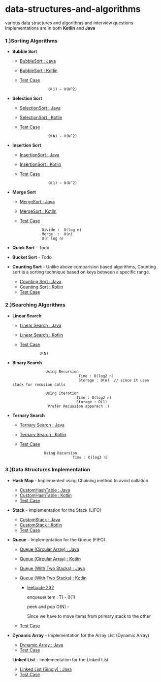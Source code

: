 # data-structures-and-algorithms
various data structures and algorithms and interview questions
Implementations are in both **Kotlin** and **Java**

### 1.)Sorting Algorithms
- **Bubble Sort**  
     * [BubbleSort : Java](https://github.com/ucdevinda123/data-structures-and-algorithms/blob/master/src/main/java/sortingalgorithms/bubblesort/java/BubbleSort.java)   
     * [BubbleSort : Kotlin](https://github.com/ucdevinda123/data-structures-and-algorithms/blob/master/src/main/java/sortingalgorithms/bubblesort/kotlin/BubbleSort.kt)  
     * [Test Case](https://github.com/ucdevinda123/data-structures-and-algorithms/blob/master/src/test/java/sortingalgorithms/bubblesort/SortingAlgorithmTest.java)                     
                      
                        O(1) ~ O(N^2)
- **Selection Sort**   
     * [SelectionSort : Java](https://github.com/ucdevinda123/data-structures-and-algorithms/blob/master/src/main/java/sortingalgorithms/selectionsort/java/SelectionSort.java)   
     * [SelectionSort : Kotlin](https://github.com/ucdevinda123/data-structures-and-algorithms/blob/master/src/main/java/sortingalgorithms/selectionsort/kotlin/SelectionSort.kt)  
     * [Test Case](https://github.com/ucdevinda123/data-structures-and-algorithms/blob/master/src/test/java/sortingalgorithms/selectionsort/SelectionSortAlgorithmTest.java)     
                       
                        O(N) ~ O(N^2)
- **Insertion Sort**     
     * [InsertionSort : Java](https://github.com/ucdevinda123/data-structures-and-algorithms/blob/master/src/main/java/sortingalgorithms/insertionsort/java/InsertionSort.java)   
     * [InsertionSort : Kotlin](https://github.com/ucdevinda123/data-structures-and-algorithms/blob/master/src/main/java/sortingalgorithms/insertionsort/kotlin/InsertionSort.kt)  
     * [Test Case](https://github.com/ucdevinda123/data-structures-and-algorithms/blob/master/src/test/java/sortingalgorithms/insertionsort/InsertionSortAlgorithmTest.java)     
                                        
                        O(1) ~ O(N^2)
- **Merge Sort**     
     * [MergeSort : Java](https://github.com/ucdevinda123/data-structures-and-algorithms/blob/master/src/main/java/sortingalgorithms/mergesort/java/MergeSort.java)   
     * [MergeSort : Kotlin](https://github.com/ucdevinda123/data-structures-and-algorithms/blob/master/src/main/java/sortingalgorithms/mergesort/kotlin/MergeSort.kt)  
     * [Test Case](https://github.com/ucdevinda123/data-structures-and-algorithms/blob/master/src/test/java/sortingalgorithms/mergesort/MergeSortSortAlgorithmTest.java)     
                                 
                     Divide :  O(log n)
                     Merge  :  O(n) 
                     O(n log n) 
                     
- **Quick Sort**  - Todo

- **Bucket Sort**  - Todo 

- **Counting Sort**  - 
     Unlike above comparision based algorithms, Counting sort is a sorting technique based on keys between a specific range.   
 
   * [Counting Sort : Java](https://github.com/ucdevinda123/data-structures-and-algorithms/blob/master/src/main/java/sortingalgorithms/countingsort/java/CountingSort.java)   
   * [Counting Sort : Kotlin](https://github.com/ucdevinda123/data-structures-and-algorithms/blob/master/src/main/java/sortingalgorithms/countingsort/kotlin/CountingSort.kt)  
   * [Test Case](https://github.com/ucdevinda123/data-structures-and-algorithms/blob/master/src/test/java/sortingalgorithms/countingsort/CountingSortTest.java)     
                          
### 2.)Searching Algorithms

- **Linear Search**  
     * [Linear Search : Java](https://github.com/ucdevinda123/data-structures-and-algorithms/blob/master/src/main/java/searchalgorithms/linearsearch/java/LinearSearch.java)   
     * [Linear Search : Kotlin](https://github.com/ucdevinda123/data-structures-and-algorithms/blob/master/src/main/java/searchalgorithms/linearsearch/kotlin/LinearSearch.kt)  
     * [Test Case](https://github.com/ucdevinda123/data-structures-and-algorithms/blob/master/src/test/java/searchalgorithm/linear/LinearSearchTest.java)     
         
                    O(N)  
                    
- **Binary Search**  
                    
                     Using Recursion     
                                    Time : O(log2 n)
                                    Storage : O(n)  // since it uses stack for recusion calls
                                    
                     Using Iteration
                                   Time : O(log2 n)  
                                   Storage : O(1)
                      Prefer Recussion apporach :)  
                                 
- **Ternary Search**  
    * [Ternary Search : Java](https://github.com/ucdevinda123/data-structures-and-algorithms/blob/master/src/main/java/searchalgorithms/ternarysearch/java/TernarySearchRecursion.java)   
    * [Ternary Search : Kotlin](https://github.com/ucdevinda123/data-structures-and-algorithms/blob/master/src/main/java/searchalgorithms/ternarysearch/kotlin/TernarySearchRecursion.kt)  
    * [Test Case](https://github.com/ucdevinda123/data-structures-and-algorithms/blob/master/src/test/java/searchalgorithm/ternarysearch/TernarySearchTest.java)     
              
                     Using Recursion     
                                  Time : O(log3 n)   
  
  
                                 
### 3.)Data Structures Implementation
- **Hash Map** - Implemented using Chaining method to avoid collation  
   * [CustomHashTable : Java](https://github.com/ucdevinda123/data-structures-and-algorithms/blob/master/src/main/java/datastructures/hashtable/java/CustomHashTable.java)
   * [CustomHashTable : Kotlin](https://github.com/ucdevinda123/data-structures-and-algorithms/blob/master/src/main/java/datastructures/hashtable/kotlin/CustomHashTable.kt)
   *  [Test Case](https://github.com/ucdevinda123/data-structures-and-algorithms/blob/master/src/test/java/datastructures/TestHashTable.java)  
   
- **Stack** - Implementation for the Stack (LIFO)
   * [CustomStack : Java](https://github.com/ucdevinda123/data-structures-and-algorithms/blob/master/src/main/java/datastructures/stack/java/CustomStack.java)
   * [CustomStack : Kotlin](https://github.com/ucdevinda123/data-structures-and-algorithms/blob/master/src/main/java/datastructures/stack/kotlin/CustomStack.kt)
   *  [Test Case](https://github.com/ucdevinda123/data-structures-and-algorithms/blob/master/src/test/java/datastructures/TestStack.java) 
   
- **Queue** - Implementation for the Queue (FIFO)
    * [Queue (Circular Array) : Java](https://github.com/ucdevinda123/data-structures-and-algorithms/blob/master/src/main/java/datastructures/queue/java/CustomQueueCircularArray.java)
    * [Queue (Circular Array) : Kotlin](https://github.com/ucdevinda123/data-structures-and-algorithms/blob/master/src/main/java/datastructures/queue/kotlin/CustomQueueCircularArray.kt)
    * [Queue (With Two Stacks) : Java](https://github.com/ucdevinda123/data-structures-and-algorithms/blob/master/src/main/java/datastructures/queue/java/QueueWithTwoStacks.java)
    * [Queue (With Two Stacks) : Kotlin](https://github.com/ucdevinda123/data-structures-and-algorithms/blob/master/src/main/java/datastructures/queue/kotlin/QueueWithTwoStacks.kt)
                 
         * [leetcode 232](https://leetcode.com/problems/implement-queue-using-stacks/)  
         
               
             enqueue(item : T) - 0(1)
             
             peek and pop O(N) -
              
              Since we have to move items from primary stack to the other     
                                         
    
   *  [Test Case](https://github.com/ucdevinda123/data-structures-and-algorithms/blob/master/src/test/java/datastructures/TestQueue.java)   
    
- **Dynamic Array** - Implementation for the Array List (Dynamic Array)
    * [Dynamic Array : Java](https://github.com/ucdevinda123/data-structures-and-algorithms/blob/master/src/main/java/datastructures/array/java/CustomArray.java)
    *  [Test Case](https://github.com/ucdevinda123/data-structures-and-algorithms/blob/master/src/test/java/datastructures/TestArray.java) 
    
  **Linked List** - Implementation for the Linked List
        
     * [Linked List (Singly) : Java](https://github.com/ucdevinda123/data-structures-and-algorithms/blob/master/src/main/java/datastructures/linkedlist/java/CustomSinglyLinkedList.java)
     *  [Test Case](https://github.com/ucdevinda123/data-structures-and-algorithms/blob/master/src/test/java/datastructures/TestLinkedList.java)                                                                                                
